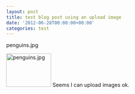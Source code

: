 ```yaml
---
layout: post
title: test blog post using an upload image
date: '2012-06-28T00:00:00+00:00'
categories: test
---
```

<p>penguins.jpg</p><a href="https://blogs.apache.org/test/mediaresource/b7daa099-fd35-4e24-93df-9874496a98a5"><img width="120" height="90" alt="penguins.jpg" src="https://blogs.apache.org/test/mediaresource/b7daa099-fd35-4e24-93df-9874496a98a5?t=true" /></a>
Seems I can upload images ok.
